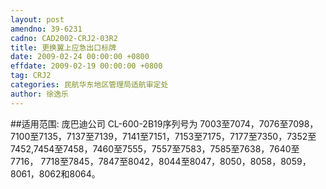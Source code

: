 ```yaml
---
layout: post
amendno: 39-6231
cadno: CAD2002-CRJ2-03R2
title: 更换翼上应急出口标牌
date: 2009-02-24 00:00:00 +0800
effdate: 2009-02-19 00:00:00 +0800
tag: CRJ2
categories: 民航华东地区管理局适航审定处
author: 徐逸乐
---
```


##适用范围:
庞巴迪公司 CL-600-2B19序列号为 7003至7074，7076至7098，7100至7135，7137至7139，7141至7151，7153至7175，7177至7350，7352至 7452,7454至7458，7460至7555，7557至7583，7585至7638，7640至7716， 7718至7845，7847至8042，8044至8047，8050，8058，8059，8061，8062和8064。

